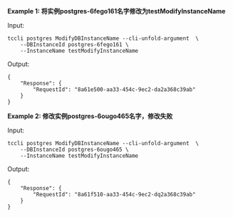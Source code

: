 **Example 1: 将实例postgres-6fego161名字修改为testModifyInstanceName**



Input: 

```
tccli postgres ModifyDBInstanceName --cli-unfold-argument  \
    --DBInstanceId postgres-6fego161 \
    --InstanceName testModifyInstanceName
```

Output: 
```
{
    "Response": {
        "RequestId": "8a61e500-aa33-454c-9ec2-da2a368c39ab"
    }
}
```

**Example 2: 修改实例postgres-6ougo465名字，修改失败**



Input: 

```
tccli postgres ModifyDBInstanceName --cli-unfold-argument  \
    --DBInstanceId postgres-6ougo465 \
    --InstanceName testModifyInstanceName
```

Output: 
```
{
    "Response": {
        "RequestId": "8a61f510-aa33-454c-9ec2-dq2a368c39ab"
    }
}
```

